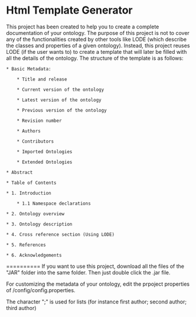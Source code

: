 Html Template Generator
===================

This project has been created to help you to create a complete documentation of your ontology.
The purpose of this project is not to cover any of the functionalities created by other tools like LODE 
(which describe the classes and properties of a given ontology). Instead, this project reuses 
LODE (if the user wants to) to create a template that will later be filled with all the details of the ontology.
The structure of the template is as follows:

	* Basic Metadata: 
	
		* Title and release
		
		* Current version of the ontology  
		
		* Latest version of the ontology
		
		* Previous version of the ontology
		
		* Revision number
		
		* Authors
		
		* Contributors
		
		* Imported Ontologies
		
		* Extended Ontologies
		
	* Abstract
	
	* Table of Contents
	
	* 1. Introduction
	
		* 1.1 Namespace declarations
		
	* 2. Ontology overview
	
	* 3. Ontology description
	
	* 4. Cross reference section (Using LODE)
	
	* 5. References
	
	* 6. Acknowledgements
	
==========
If you want to use this project, download all the files of the "JAR" folder into the same folder. Then just double click the .jar file.

For customizing the metadata of your ontology, edit the prpoject properties of /config/config.properties. 

The character ";" is used for lists (for instance first author; second author; third author)
	
	